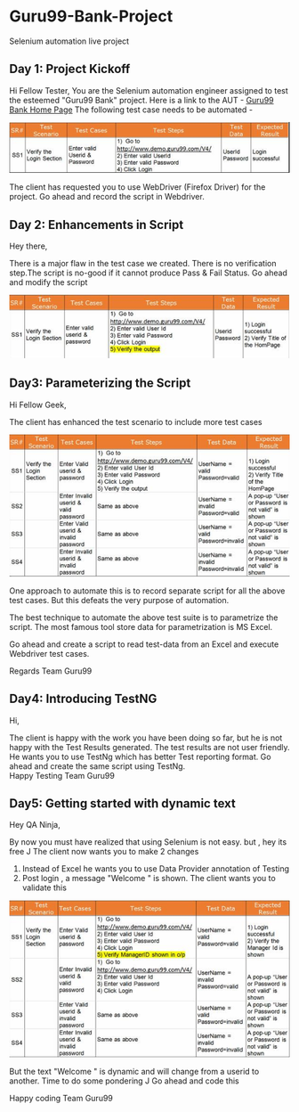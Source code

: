 # Guru99-Bank-Project
Selenium automation live project

## Day 1: Project Kickoff

Hi Fellow Tester, 
You are the Selenium automation engineer assigned to test the esteemed "Guru99 Bank" project.
Here is a link to the AUT - [Guru99 Bank Home Page](http://www.demo.guru99.com/V4/)
The following test case needs to be automated -

![test_scenario_v1](https://github.com/tsokomalusi/Bank-Project/blob/master/resources/images/test_scenario_v1.png)

The client has requested you to use WebDriver (Firefox Driver) for the project. Go ahead and record the script in Webdriver.

## Day 2: Enhancements in Script

Hey there,

There is a major flaw in the test case we created. There is no verification step.The script is no-good if it cannot produce Pass & Fail Status. 
Go ahead and modify the script

![test_scenario_v2](https://github.com/tsokomalusi/Bank-Project/blob/master/resources/images/test_scenario_v2.png)

## Day3: Parameterizing the Script

Hi Fellow Geek,
 
The client has enhanced the test scenario to include more test cases

![test_scenario_v3](https://github.com/tsokomalusi/Bank-Project/blob/master/resources/images/test_scenario_v3.png)

One approach to automate this is to record separate script for all the above test cases. But this defeats the very purpose of automation.
 
The best technique to automate the above test suite  is to parametrize the script.
The most famous tool store data for parametrization is MS Excel.
 
Go ahead and create a script to read test-data from an Excel and execute Webdriver test cases.
 
Regards
Team Guru99

## Day4: Introducing TestNG

Hi,
 
The client is happy with the work you have been doing so far, but he is not happy with the Test Results generated. The test results are not user friendly.
He wants you to use TestNg which has better Test reporting format. 
Go ahead and create the same script using TestNg.  
Happy Testing
Team Guru99

## Day5: Getting started with dynamic text

Hey QA Ninja,

By now you must have realized that using Selenium is not easy. but , hey its free J
The client now wants you to make 2 changes
1.	 Instead of Excel he wants you to use Data Provider annotation of Testing
2.	Post login , a message "Welcome <manager id> " is shown. The client wants you to validate this

![test_scenario_v4](https://github.com/tsokomalusi/Bank-Project/blob/master/resources/images/test_scenario_v4.png)

But the text "Welcome <manager id> " is dynamic and will change from a userid to another. Time to do some pondering J Go ahead and code this

Happy coding
Team Guru99



